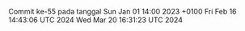 Commit ke-55 pada tanggal Sun Jan 01 14:00 2023 +0100
Fri Feb 16 14:43:06 UTC 2024
Wed Mar 20 16:31:23 UTC 2024
